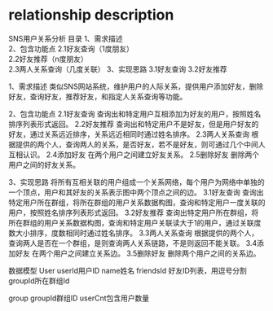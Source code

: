 # relationship description
SNS用户关系分析
目录
1、需求描述	
2、包含功能点	
2.1好友查询（1度朋友）	
2.2好友推荐（n度朋友）	
2.3两人关系查询（几度关联）	
3、实现思路
3.1好友查询
3.2好友推荐

1、需求描述
类似SNS网站系统，维护用户的人际关系，提供用户添加好友，删除好友，查询好友，推荐好友，和指定人关系查询等功能。

2、包含功能点
2.1好友查询
	查询出和特定用户互相添加为好友的用户，按照姓名排序列表形式返回。
2.2好友推荐
	查询出和特定用户不是好友，但是用户好友的好友，通过关系远近排序，关系远近相同时通过姓名排序。
2.3两人关系查询
	根据提供的两个人，查询两人的关系，是否好友，若不是好友，则可通过几个中间人互相认识。
2.4添加好友
	在两个用户之间建立好友关系。
2.5删除好友
	删除两个用户之间的好友关系。

3、实现思路
	将所有互相关联的用户组成一个关系网络，每个用户为网络中单独的一个顶点，用户和其好友的关系表示图中两个顶点之间的边。
3.1好友查询
	查询出特定用户所在群组，将所在群组的用户关系数据构图，查询和特定用户一度关联的用户，按照姓名排序列表形式返回。
3.2好友推荐
	查询出特定用户所在群组，将所在群组的用户关系数据构图，查询和特定用户关联读大于1的用户，通过关联度数大小排序，度数相同时通过姓名排序。
3.3两人关系查询
	根据提供的两个人，查询两人是否在一个群组，是则查询两人关系链路，不是则返回不能关联。
3.4添加好友
	在两个用户之间建立关系边。
3.5删除好友
	删除两个用户之间的关系边。

数据模型
User
userId用户ID
name姓名
friendsId 好友ID列表，用逗号分割
groupId所在群组Id

group
groupId群组ID
userCnt包含用户数量







